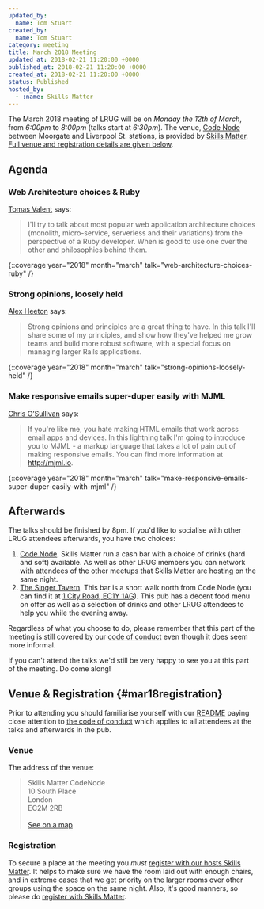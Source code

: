 ```yaml
---
updated_by:
  name: Tom Stuart
created_by:
  name: Tom Stuart
category: meeting
title: March 2018 Meeting
updated_at: 2018-02-21 11:20:00 +0000
published_at: 2018-02-21 11:20:00 +0000
created_at: 2018-02-21 11:20:00 +0000
status: Published
hosted_by:
  - :name: Skills Matter
---
```


The March 2018 meeting of LRUG will be on *Monday the 12th of March*,
from _6:00pm_ to _8:00pm_ (talks start at _6:30pm_).  The venue, [Code
Node][skills-matter-venue] between
Moorgate and Liverpool St. stations, is provided by [Skills
Matter](http://www.skillsmatter.com).  [Full venue and registration details are
given below](#mar18registration).

## Agenda

### Web Architecture choices & Ruby

[Tomas Valent](https://twitter.com/equivalent8) says:

> I'll try to talk about most popular web application architecture choices
> (monolith, micro-service, serverless and their variations) from the
> perspective of a Ruby developer. When is good to use one over the other and
> philosophies behind them.

{::coverage year="2018" month="march" talk="web-architecture-choices-ruby" /}

### Strong opinions, loosely held

[Alex Heeton](https://twitter.com/alexheeton) says:

> Strong opinions and principles are a great thing to have. In this talk I'll
> share some of my principles, and show how they've helped me grow teams and
> build more robust software, with a special focus on managing larger Rails
> applications.

{::coverage year="2018" month="march" talk="strong-opinions-loosely-held" /}

### Make responsive emails super-duper easily with MJML

[Chris O’Sullivan](https://twitter.com/thechrisoshow) says:

> If you're like me, you hate making HTML emails that work across email apps
> and devices. In this lightning talk I'm going to introduce you to MJML - a
> markup language that takes a lot of pain out of making responsive emails. You
> can find more information at http://mjml.io.

{::coverage year="2018" month="march" talk="make-responsive-emails-super-duper-easily-with-mjml" /}

## Afterwards

The talks should be finished by 8pm. If you'd like to socialise with other LRUG
attendees afterwards, you have two choices:

1. [Code Node][skills-matter-venue].  Skills Matter run a cash bar with a
   choice of drinks (hard and soft) available.  As well as other LRUG members
   you can network with attendees of the other meetups that Skills Matter are
   hosting on the same night.
2. [The Singer Tavern](http://singertavern.com/).  This bar is a short walk
   north from Code Node (you can find it at [1 City Road, EC1Y
   1AG](https://goo.gl/maps/w9kPu)).  This pub has a decent food menu on offer
   as well as a selection of drinks and other LRUG attendees to help you
   while the evening away.

Regardless of what you choose to do, please remember that this part of the
meeting is still covered by our [code of
conduct](http://readme.lrug.org/#code-of-conduct) even though it does seem more
informal.

If you can't attend the talks we'd still be very happy to see you at this part
of the meeting.  Do come along!

## Venue & Registration {#mar18registration}

Prior to attending you should familiarise yourself with our
[README](http://readme.lrug.org/) paying close attention to [the code of
conduct](http://readme.lrug.org/#code-of-conduct) which applies to
all attendees at the talks and afterwards in the pub.

### Venue

The address of the venue:

> Skills Matter CodeNode<br/>10 South Place<br/>London<br/>EC2M 2RB<br/><br/>[See on a map](https://goo.gl/maps/ONJT4)

### Registration

To secure a place at the meeting you *must* [register with our hosts
Skills Matter][skills-matter-event].  It helps to
make sure we have the room laid out with enough chairs, and in extreme cases
that we get priority on the larger rooms over other groups using the space on
the same night.  Also, it's good manners, so please do [register with Skills
Matter][skills-matter-event].

[skills-matter-venue]: https://skillsmatter.com/locations/264-skills-matter-codenode
[skills-matter-event]: https://skillsmatter.com/meetups/10709-lrug-march
